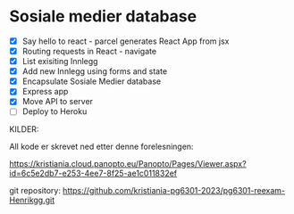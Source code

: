 # Sosiale medier database 

* [x] Say hello to react - parcel generates React App from jsx
* [x] Routing requests in React - navigate
* [x] List exisiting Innlegg
* [x] Add new Innlegg using forms and state
* [x] Encapsulate Sosiale Medier database
* [x] Express app
* [x] Move API to server
* [ ] Deploy to Heroku

KILDER:

All kode er skrevet ned etter denne forelesningen:

https://kristiania.cloud.panopto.eu/Panopto/Pages/Viewer.aspx?id=6c5e2db7-e253-4ee7-8f25-ae1c011832ef


git repository: https://github.com/kristiania-pg6301-2023/pg6301-reexam-Henrikgg.git

